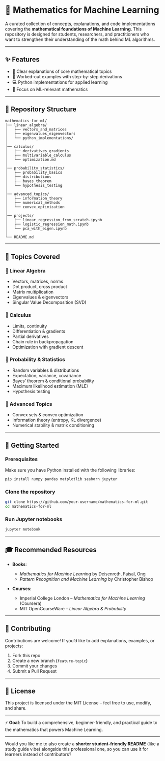 
# 📘 Mathematics for Machine Learning

A curated collection of concepts, explanations, and code implementations covering the **mathematical foundations of Machine Learning**.
This repository is designed for students, researchers, and practitioners who want to strengthen their understanding of the math behind ML algorithms.

---

## ✨ Features

* 📖 Clear explanations of core mathematical topics
* 🧮 Worked-out examples with step-by-step derivations
* 💻 Python implementations for applied learning
* 🎯 Focus on ML-relevant mathematics

---

## 📂 Repository Structure

```
mathematics-for-ml/
│── linear_algebra/
│   ├── vectors_and_matrices
│   ├── eigenvalues_eigenvectors
│   └── python_implementations/
│
│── calculus/
│   ├── derivatives_gradients
│   ├── multivariable_calculus
│   └── optimization.md
│
│── probability_statistics/
│   ├── probability_basics
│   ├── distributions
│   ├── bayes_theorem
│   └── hypothesis_testing
│
│── advanced_topics/
│   ├── information_theory
│   ├── numerical_methods
│   └── convex_optimization
│
│── projects/
│   ├── linear_regression_from_scratch.ipynb
│   ├── logistic_regression_math.ipynb
│   └── pca_with_eigen.ipynb
│
└── README.md
```

---

## 📌 Topics Covered

### 🔹 Linear Algebra

* Vectors, matrices, norms
* Dot product, cross product
* Matrix multiplication
* Eigenvalues & eigenvectors
* Singular Value Decomposition (SVD)

### 🔹 Calculus

* Limits, continuity
* Differentiation & gradients
* Partial derivatives
* Chain rule in backpropagation
* Optimization with gradient descent

### 🔹 Probability & Statistics

* Random variables & distributions
* Expectation, variance, covariance
* Bayes’ theorem & conditional probability
* Maximum likelihood estimation (MLE)
* Hypothesis testing

### 🔹 Advanced Topics

* Convex sets & convex optimization
* Information theory (entropy, KL divergence)
* Numerical stability & matrix conditioning

---

## 🚀 Getting Started

### Prerequisites

Make sure you have Python installed with the following libraries:

```bash
pip install numpy pandas matplotlib seaborn jupyter
```

### Clone the repository

```bash
git clone https://github.com/your-username/mathematics-for-ml.git
cd mathematics-for-ml
```

### Run Jupyter notebooks

```bash
jupyter notebook
```

---

## 🎓 Recommended Resources

* **Books**:

  * *Mathematics for Machine Learning* by Deisenroth, Faisal, Ong
  * *Pattern Recognition and Machine Learning* by Christopher Bishop

* **Courses**:

  * Imperial College London – *Mathematics for Machine Learning* (Coursera)
  * MIT OpenCourseWare – *Linear Algebra & Probability*

---

## 🤝 Contributing

Contributions are welcome! If you’d like to add explanations, examples, or projects:

1. Fork this repo
2. Create a new branch (`feature-topic`)
3. Commit your changes
4. Submit a Pull Request

---

## 📜 License

This project is licensed under the MIT License – feel free to use, modify, and share.

---

⚡ **Goal**: To build a comprehensive, beginner-friendly, and practical guide to the mathematics that powers Machine Learning.

---

Would you like me to also create a **shorter student-friendly README** (like a study guide vibe) alongside this professional one, so you can use it for learners instead of contributors?
